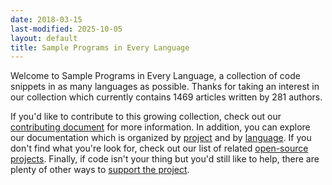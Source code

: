 ```yaml
---
date: 2018-03-15
last-modified: 2025-10-05
layout: default
title: Sample Programs in Every Language
---
```


Welcome to Sample Programs in Every Language, a collection of code snippets in as many languages as possible. Thanks for taking an interest in our collection which currently contains 1469 articles written by 281 authors.

If you'd like to contribute to this growing collection, check out our [contributing document](https://github.com/TheRenegadeCoder/sample-programs/blob/master/.github/CONTRIBUTING.md) for more information. In addition, you can explore our documentation which is organized by [project](/projects) and by [language](/languages). If you don't find what you're look for, check out our list of related [open-source projects](/related). Finally, if code isn't your thing but you'd still like to help, there are plenty of other ways to [support the project](https://therenegadecoder.com/updates/5-ways-you-can-support-the-renegade-coder/).